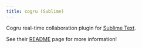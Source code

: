 ```yaml
---
title: cogru (Sublime)
---
```


Cogru real-time collaboration plugin for [Sublime Text][].

See their [README](https://github.com/Cogru/cogru-sublime?tab=readme-ov-file#cogru-sublime) page for more information!


<!-- Links -->

[Cogru]: https://github.com/Cogru/cogru
[Sublime Text]: https://www.sublimetext.com/

[cogru-sublime]: https://github.com/Cogru/cogru-sublime
